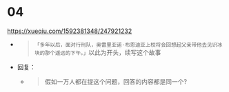 
# 04

https://xueqiu.com/1592381348/247921232
- > `「多年以后，面对行刑队，奥雷里亚诺·布恩迪亚上校将会回想起父亲带他去见识冰块的那个遥远的下午。」`以此为开头，续写这个故事
- 回复：
  * > 假如一万人都在提这个问题，回答的内容都是同一个?

